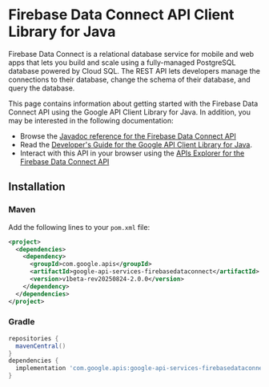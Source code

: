 # Firebase Data Connect API Client Library for Java

Firebase Data Connect is a relational database service for mobile and web apps that lets you build and scale using a fully-managed PostgreSQL database powered by Cloud SQL. The REST API lets developers manage the connections to their database, change the schema of their database, and query the database.

This page contains information about getting started with the Firebase Data Connect API
using the Google API Client Library for Java. In addition, you may be interested
in the following documentation:

* Browse the [Javadoc reference for the Firebase Data Connect API][javadoc]
* Read the [Developer's Guide for the Google API Client Library for Java][google-api-client].
* Interact with this API in your browser using the [APIs Explorer for the Firebase Data Connect API][api-explorer]

## Installation

### Maven

Add the following lines to your `pom.xml` file:

```xml
<project>
  <dependencies>
    <dependency>
      <groupId>com.google.apis</groupId>
      <artifactId>google-api-services-firebasedataconnect</artifactId>
      <version>v1beta-rev20250824-2.0.0</version>
    </dependency>
  </dependencies>
</project>
```

### Gradle

```gradle
repositories {
  mavenCentral()
}
dependencies {
  implementation 'com.google.apis:google-api-services-firebasedataconnect:v1beta-rev20250824-2.0.0'
}
```

[javadoc]: https://googleapis.dev/java/google-api-services-firebasedataconnect/latest/index.html
[google-api-client]: https://github.com/googleapis/google-api-java-client/
[api-explorer]: https://developers.google.com/apis-explorer/#p/firebasedataconnect/v1/
